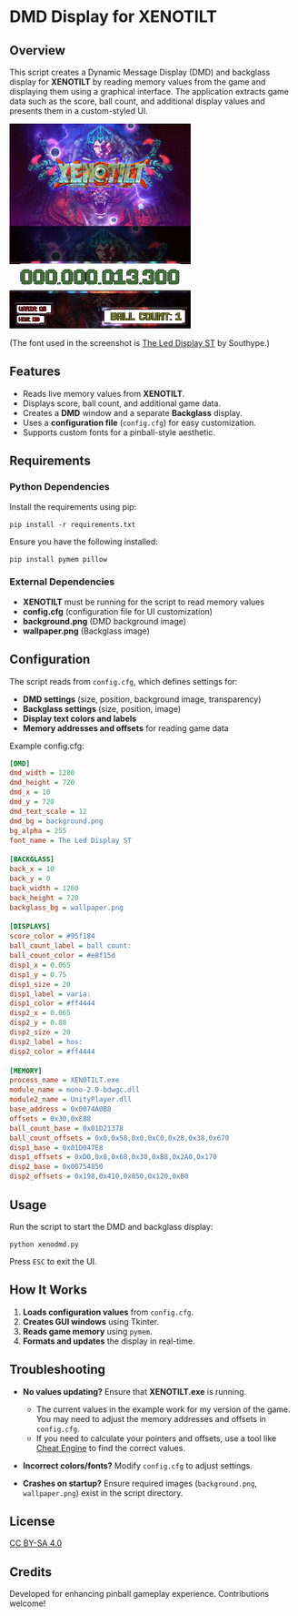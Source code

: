 # DMD Display for XENOTILT

## Overview
This script creates a Dynamic Message Display (DMD) and backglass display for **XENOTILT** by reading memory values from the game and displaying them using a graphical interface. The application extracts game data such as the score, ball count, and additional display values and presents them in a custom-styled UI.

![Screenshot](screen1.png)

(The font used in the screenshot is [The Led Display ST](https://www.dafont.com/the-led-display-st.font) by Southype.)

## Features
- Reads live memory values from **XENOTILT**.
- Displays score, ball count, and additional game data.
- Creates a **DMD** window and a separate **Backglass** display.
- Uses a **configuration file** (`config.cfg`) for easy customization.
- Supports custom fonts for a pinball-style aesthetic.

## Requirements
### Python Dependencies

Install the requirements using pip:
```
pip install -r requirements.txt
```

Ensure you have the following installed:
```
pip install pymem pillow
```

### External Dependencies
- **XENOTILT**  must be running for the script to read memory values
- **config.cfg** (configuration file for UI customization)
- **background.png** (DMD background image)
- **wallpaper.png** (Backglass image)

## Configuration
The script reads from `config.cfg`, which defines settings for:
- **DMD settings** (size, position, background image, transparency)
- **Backglass settings** (size, position, image)
- **Display text colors and labels**
- **Memory addresses and offsets** for reading game data

Example config.cfg:
```ini
[DMD]
dmd_width = 1280
dmd_height = 720
dmd_x = 10
dmd_y = 720
dmd_text_scale = 12
dmd_bg = background.png
bg_alpha = 255
font_name = The Led Display ST

[BACKGLASS]
back_x = 10
back_y = 0
back_width = 1280
back_height = 720
backglass_bg = wallpaper.png

[DISPLAYS]
score_color = #95f184
ball_count_label = ball count:
ball_count_color = #e8f15d
disp1_x = 0.065
disp1_y = 0.75
disp1_size = 20
disp1_label = varia:
disp1_color = #ff4444
disp2_x = 0.065
disp2_y = 0.88
disp2_size = 20
disp2_label = hos:
disp2_color = #ff4444

[MEMORY]
process_name = XENOTILT.exe
module_name = mono-2.0-bdwgc.dll
module2_name = UnityPlayer.dll
base_address = 0x0074A0B8
offsets = 0x30,0xE88
ball_count_base = 0x01D21378
ball_count_offsets = 0x0,0x58,0x0,0xC0,0x28,0x38,0x670
disp1_base = 0x01D047E8
disp1_offsets = 0xD0,0x8,0x68,0x30,0xB8,0x2A0,0x170
disp2_base = 0x00754850
disp2_offsets = 0x198,0x410,0x850,0x120,0xB0
```

## Usage
Run the script to start the DMD and backglass display:
```
python xenodmd.py
```
Press `ESC` to exit the UI.

## How It Works
1. **Loads configuration values** from `config.cfg`.
2. **Creates GUI windows** using Tkinter.
3. **Reads game memory** using `pymem`.
4. **Formats and updates** the display in real-time.

## Troubleshooting
- **No values updating?** Ensure that **XENOTILT.exe** is running.
    - The current values in the example work for my version of the game. You may need to adjust the memory addresses and offsets in `config.cfg`.
    - If you need to calculate your pointers and offsets, use a tool like [Cheat Engine](https://www.youtube.com/watch?v=CVDi-oIOxSo) to find the correct values.

- **Incorrect colors/fonts?** Modify `config.cfg` to adjust settings.
- **Crashes on startup?** Ensure required images (`background.png`, `wallpaper.png`) exist in the script directory.

## License
[CC BY-SA 4.0](https://creativecommons.org/licenses/by-sa/4.0/)

## Credits
Developed for enhancing pinball gameplay experience. Contributions welcome!

